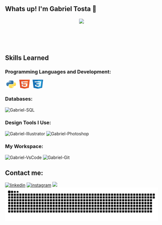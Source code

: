 ## Whats up! I'm Gabriel Tosta 🤙


<div align="center" style="margin-bottom:100px">
<img width=45% align="center" src="https://github-readme-stats.vercel.app/api/top-langs/?username=Gabriel-Tosta6&show_icons=true&theme=dark&layout=compact" />
</div>

## Skills Learned

### Programming Languages ​​and Development:
<div style="display: inline_block">
  <img align="center" alt="Gabriel-Python" height="30" width="40" src="https://raw.githubusercontent.com/devicons/devicon/master/icons/python/python-original.svg">
  <img align="center" alt="Gabriel-HTML" height="30" width="40" src="https://raw.githubusercontent.com/devicons/devicon/master/icons/html5/html5-original.svg">
  <img align="center" alt="Gabriel-CSS" height="30" width="40" src="https://raw.githubusercontent.com/devicons/devicon/master/icons/css3/css3-original.svg">
</div>

### Databases:
<div style="display: inline_block">
  <img align="center" alt="Gabriel-SQL" height="30" width="40" src="https://cdn.jsdelivr.net/gh/devicons/devicon@latest/icons/mysql/mysql-original.svg">
</div>

### Design Tools I Use:
<div style="display: inline_block">
  <img align="center" alt="Gabriel-Illustrator" height="30" width="40" src="https://cdn.jsdelivr.net/gh/devicons/devicon@latest/icons/illustrator/illustrator-plain.svg">
  <img align="center" alt="Gabriel-Photoshop" height="30" width="40" src="https://cdn.jsdelivr.net/gh/devicons/devicon@latest/icons/photoshop/photoshop-original.svg">
</div>

### My Workspace:
<div style="display: inline_block">
  <img align="center" alt="Gabriel-VsCode" height="30" width="40" src="https://cdn.jsdelivr.net/gh/devicons/devicon@latest/icons/vscode/vscode-original.svg">
  <img align="center" alt="Gabriel-Git" height="30" width="40" src="https://cdn.jsdelivr.net/gh/devicons/devicon@latest/icons/git/git-original.svg">
</div>

## Contact me:

[![linkedin](https://img.shields.io/badge/LinkedIn-0077B5?style=for-the-badge&logo=linkedin&logoColor=White)](https://www.linkedin.com/in/gabriel-tosta1030/)
[![instagram](https://img.shields.io/badge/Instagram-E4405F?style=for-the-badge&logo=instagram&logoColor=white)](https://www.instagram.com/tosta_m_x/)
<a href = "mailto:gtosta.01@gmail.com"><img src="https://img.shields.io/badge/-Gmail-%23333?style=for-the-badge&logo=gmail&logoColor=white" target="_blank"></a>
&nbsp;
&nbsp;
<picture>
  <source media="(prefers-color-scheme: dark)" srcset="https://raw.githubusercontent.com/Gabriel-Tosta6/Gabriel-Tosta6/output/github-contribution-grid-snake-dark.svg" />
  <source media="(prefers-color-scheme: light )" srcset="https://raw.githubusercontent.com/Gabriel-Tosta6/Gabriel-Tosta6/output/github-contribution-grid-snake.svg" />
  <img alt="github-snake" src="https://raw.githubusercontent.com/Gabriel-Tosta6/Gabriel-Tosta6/output/github-contribution-grid-snake.svg" />
</picture>

